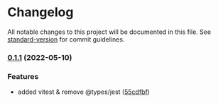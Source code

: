 # Changelog

All notable changes to this project will be documented in this file. See [standard-version](https://github.com/conventional-changelog/standard-version) for commit guidelines.

### [0.1.1](https://github.com/matthieu-locussol/TaktixApp/compare/v0.1.0...v0.1.1) (2022-05-10)


### Features

* added vitest & remove @types/jest ([55cdfbf](https://github.com/matthieu-locussol/TaktixApp/commit/55cdfbf9623fc5493a5dcf8bc5cce343602e579f))
